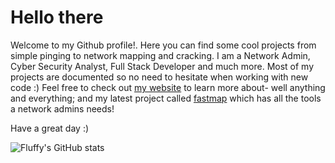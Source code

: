 # Hello there

Welcome to my Github profile!. Here you can find some cool projects from simple pinging to network mapping and cracking.
I am a Network Admin, Cyber Security Analyst, Full Stack Developer and much more. 
Most of my projects are documented so no need to hesitate when working with new code :)
Feel free to check out [my website](https://fluffysnowman.github.io) to learn more about- well anything and everything; and my latest project called [fastmap](https://github.com/FluffySnowman/fastmap) which has all the tools a network admins needs!

Have a great day :)

![Fluffy's GitHub stats](https://github-readme-stats.vercel.app/api?username=FLuffySnowman&show_icons=true&theme=radical)
